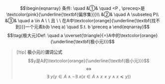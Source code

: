$$\begin{eqnarray}
条件: \quad
&①& \quad <P , \preceq>是\textcolor{pink}{\underline{\textbf{偏序集}}}\\
&②& \quad A \subseteq P\\
&③& \quad a \in A \ \ 且 \ \ 在A中\textcolor{orange}{\underline{\textbf{找不到}}}一个元素b(b \neq a) \quad S.t. b \preceq a
\end{eqnarray}$$
$$\tag{极大元}Def: \quad a \overset{\triangle}{=}A中的\textcolor{orange}{\underline{\textbf{极小元}}}$$

> [!tip] **极小元**的**谓词公式**
> $$y是A的\textcolor{orange}{\underline{\textbf{极小元}}}$$
> $$\Leftrightarrow$$
> $$\exists \ y(y \in A \wedge \neg \exists \ x (x \in A \wedge x \neq y \wedge x \preceq y))$$